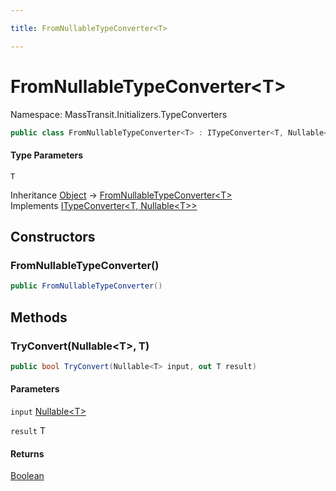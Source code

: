 ```yaml
---

title: FromNullableTypeConverter<T>

---
```


# FromNullableTypeConverter\<T\>

Namespace: MassTransit.Initializers.TypeConverters

```csharp
public class FromNullableTypeConverter<T> : ITypeConverter<T, Nullable<T>>
```

#### Type Parameters

`T`<br/>

Inheritance [Object](https://learn.microsoft.com/en-us/dotnet/api/system.object) → [FromNullableTypeConverter\<T\>](../masstransit-initializers-typeconverters/fromnullabletypeconverter-1)<br/>
Implements [ITypeConverter\<T, Nullable\<T\>\>](../masstransit-initializers/itypeconverter-2)

## Constructors

### **FromNullableTypeConverter()**

```csharp
public FromNullableTypeConverter()
```

## Methods

### **TryConvert(Nullable\<T\>, T)**

```csharp
public bool TryConvert(Nullable<T> input, out T result)
```

#### Parameters

`input` [Nullable\<T\>](https://learn.microsoft.com/en-us/dotnet/api/system.nullable-1)<br/>

`result` T<br/>

#### Returns

[Boolean](https://learn.microsoft.com/en-us/dotnet/api/system.boolean)<br/>
